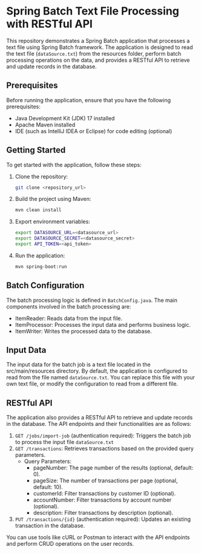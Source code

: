 # Spring Batch Text File Processing with RESTful API

This repository demonstrates a Spring Batch application that processes a text file using Spring Batch framework. The application is designed to read the text file (`dataSource.txt`) from the resources folder, perform batch processing operations on the data, and provides a RESTful API to retrieve and update records in the database.

## Prerequisites

Before running the application, ensure that you have the following prerequisites:

- Java Development Kit (JDK) 17 installed
- Apache Maven installed
- IDE (such as IntelliJ IDEA or Eclipse) for code editing (optional)

## Getting Started

To get started with the application, follow these steps:

1. Clone the repository:
   ```bash
   git clone <repository_url>
2. Build the project using Maven:
   ```bash
   mvn clean install
3. Export environment variables:
   ```bash
   export DATASOURCE_URL=<datasource_url>
   export DATASOURCE_SECRET=<datasource_secret>
   export API_TOKEN=<api_token>
4. Run the application:
   ```bash
   mvn spring-boot:run

## Batch Configuration

The batch processing logic is defined in `BatchConfig.java`. The main components involved in the batch processing are:

- ItemReader: Reads data from the input file.
- ItemProcessor: Processes the input data and performs business logic.
- ItemWriter: Writes the processed data to the database.

## Input Data

The input data for the batch job is a text file located in the src/main/resources directory. By default, the application is configured to read from the file named `dataSource.txt`. You can replace this file with your own text file, or modify the configuration to read from a different file.

## RESTful API

The application also provides a RESTful API to retrieve and update records in the database. The API endpoints and their functionalities are as follows:

1. `GET /jobs/import-job` (authentication required): Triggers the batch job to process the input file `dataSource.txt`
2. `GET /transactions`: Retrieves transactions based on the provided query parameters.
   - Query Parameters:
     - pageNumber: The page number of the results (optional, default: 0).
     - pageSize: The number of transactions per page (optional, default: 10).
     - customerId: Filter transactions by customer ID (optional).
     - accountNumber: Filter transactions by account number (optional).
     - description: Filter transactions by description (optional).
3. `PUT /transactions/{id}` (authentication required): Updates an existing transaction in the database.

You can use tools like cURL or Postman to interact with the API endpoints and perform CRUD operations on the user records.
